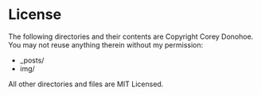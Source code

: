 License
=======
The following directories and their contents are Copyright Corey Donohoe.  You may not reuse anything therein without my permission:

*   _posts/
*   img/

All other directories and files are MIT Licensed.
